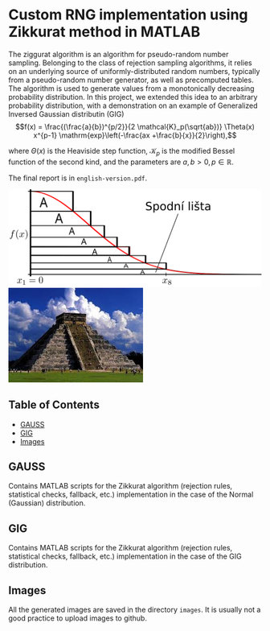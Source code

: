 # Custom RNG implementation using Zikkurat method in MATLAB 

The ziggurat algorithm is an algorithm for pseudo-random number sampling. Belonging to the class of rejection sampling algorithms, it relies on an underlying source of uniformly-distributed random numbers, typically from a pseudo-random number generator, as well as precomputed tables. The algorithm is used to generate values from a monotonically decreasing probability distribution. In this project, we extended this idea to an arbitrary probability distribution, with a demonstration on an example of Generalized Inversed Gaussian distributin (GIG)
$$f(x) = \frac{(\frac{a}{b})^{p/2}}{2 \mathcal{K}_p(\sqrt{ab})} \Theta(x) x^{p-1} \mathrm{exp}\left(-\frac{ax +\frac{b}{x}}{2}\right),$$

where $\Theta(x)$ is the Heaviside step function, $\mathcal{K}_p$ is the modified Bessel function of the second kind, and the parameters are $a,b>0, p \in \mathbb{R}$.

The final report is in ```english-version.pdf```. 

![Project Screenshot](images/drawing_ziggurat.svg)
![Project Screenshot](images/zikkurat.jpeg)

## Table of Contents
- [GAUSS](#gauss)
- [GIG](#gig)
- [Images](#images)

## GAUSS

Contains MATLAB scripts for the Zikkurat algorithm (rejection rules, statistical checks, fallback, etc.) implementation in the case of the Normal (Gaussian) distribution.

## GIG

Contains MATLAB scripts for the Zikkurat algorithm (rejection rules, statistical checks, fallback, etc.) implementation in the case of the GIG distribution.

## Images

All the generated images are saved in the directory ```images```. It is usually not a good practice to upload images to github.
